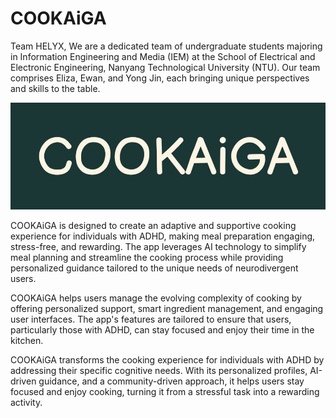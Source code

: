 # COOKAiGA

Team HELYX, We are a dedicated team of undergraduate students majoring in Information Engineering and Media (IEM) at the School of Electrical and Electronic Engineering, Nanyang Technological University (NTU). Our team comprises Eliza, Ewan, and Yong Jin, each bringing unique perspectives and skills to the table. 

![alt text](https://github.com/yongjin372k/Cookaiga/blob/main/cookaigalogo.jpg?raw=true)

COOKAiGA is designed to create an adaptive and supportive cooking experience for individuals with ADHD, making meal preparation engaging, stress-free, and rewarding. The app leverages AI technology to simplify meal planning and streamline the cooking process while providing personalized guidance tailored to the unique needs of neurodivergent users. 

COOKAiGA helps users manage the evolving complexity of cooking by offering personalized support, smart ingredient management, and engaging user interfaces. The app's features are tailored to ensure that users, particularly those with ADHD, can stay focused and enjoy their time in the kitchen. 

COOKAiGA transforms the cooking experience for individuals with ADHD by addressing their specific cognitive needs. With its personalized profiles, AI-driven guidance, and a community-driven approach, it helps users stay focused and enjoy cooking, turning it from a stressful task into a rewarding activity. 
